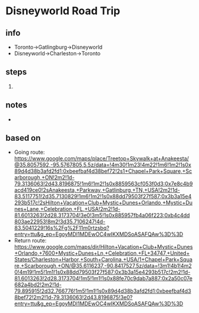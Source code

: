 # Disneyworld Road Trip  

## info  
* Toronto->Gatlingburg->Disneyworld
* Disneyworld->Charleston->Toronto

## steps  
1. 

## notes  
*  

## based on  
*  Going route:  https://www.google.com/maps/place/Treetop+Skywalk+at+Anakeesta/@35.8057592,-95.5767805,5.5z/data=!4m30!1m23!4m22!1m6!1m2!1s0x89d4d38b3afd2fd1:0xbeefbaf4d38bef72!2s1+Chapel+Park+Square,+Scarborough,+ON!2m2!1d-79.3136063!2d43.8196875!1m6!1m2!1s0x8859563cf053f0d3:0x7e8c4b9acd419ce0!2sAnakeesta,+Parkway,+Gatlinburg,+TN,+USA!2m2!1d-83.5117751!2d35.7130829!1m6!1m2!1s0x88dd79503f27f587:0x3b3a15e4293b517c!2sHilton+Vacation+Club+Mystic+Dunes+Orlando,+Mystic+Dunes+Lane,+Celebration,+FL,+USA!2m2!1d-81.6013263!2d28.3173704!3e0!3m5!1s0x885957fb4a06f223:0xb4c4dd803ae22953!8m2!3d35.7106247!4d-83.5041229!16s%2Fg%2F11m0rtzsbq?entry=ttu&g_ep=EgoyMDI1MDEwOC4wIKXMDSoASAFQAw%3D%3D
*  Return route: https://www.google.com/maps/dir/Hilton+Vacation+Club+Mystic+Dunes+Orlando,+7600+Mystic+Dunes+Ln,+Celebration,+FL+34747,+United+States/Charleston+Harbor,+South+Carolina,+USA/1+Chapel+Park+Square,+Scarborough,+ON/@35.6116237,-90.8417527,5z/data=!3m1!4b1!4m20!4m19!1m5!1m1!1s0x88dd79503f27f587:0x3b3a15e4293b517c!2m2!1d-81.6013263!2d28.3173704!1m5!1m1!1s0x88fe70c9dab7a887:0x2a50c07e682a4bd2!2m2!1d-79.895915!2d32.766776!1m5!1m1!1s0x89d4d38b3afd2fd1:0xbeefbaf4d38bef72!2m2!1d-79.3136063!2d43.8196875!3e0?entry=ttu&g_ep=EgoyMDI1MDEwOC4wIKXMDSoASAFQAw%3D%3D  

